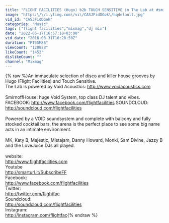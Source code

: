 ```yaml
---
title: "FLIGHT FACILITIES (Hugo) b2b TOUCH SENSITIVE in The Lab at #smirnoffhouse"
image: "https:\/\/i.ytimg.com\/vi\/CASJFidDGok\/hqdefault.jpg"
vid_id: "CASJFidDGok"
categories: "Music"
tags: ["flight facilities","mixmag","dj mix"]
date: "2022-05-17T16:57:18+03:00"
vid_date: "2016-08-31T10:28:50Z"
duration: "PT55M8S"
viewcount: "128828"
likeCount: "1452"
dislikeCount: ""
channel: "Mixmag"
---
```

{% raw %}An immaculate selection of disco and killer house grooves by Hugo (Flight Facilities) and Touch Sensitive. <br />The Lab is powered by Void Acoustics: <a rel="nofollow" target="blank" href="http://www.voidacoustics.com">http://www.voidacoustics.com</a><br /><br />SmirnoffHouse: huge Void System, top class DJ talent and vibes. <br />FACEBOOK:   <a rel="nofollow" target="blank" href="http://www.facebook.com/flightfacilities">http://www.facebook.com/flightfacilities</a>   SOUNDCLOUD:   <a rel="nofollow" target="blank" href="http://soundcloud.com/flightfacilities">http://soundcloud.com/flightfacilities</a><br /><br />Powered by a VOID soundsystem and complete with balcony and fully stocked cocktail bars, the arena is the perfect place to see some big name acts in an intimate environment.<br /><br />MK, Katy B, Majestic, Mistajam, Danny Howard, Monki, Sam Divine, Jazzy B and the LoveJuice DJs all played.<br /><br />website:<br /><a rel="nofollow" target="blank" href="http://www.flightfacilities.com">http://www.flightfacilities.com</a><br />Youtube<br /><a rel="nofollow" target="blank" href="http://smarturl.it/SubscribeFF">http://smarturl.it/SubscribeFF</a><br />Facebook:<br /><a rel="nofollow" target="blank" href="http://www.facebook.com/flightfacilities">http://www.facebook.com/flightfacilities</a><br />Twitter:<br /><a rel="nofollow" target="blank" href="http://twitter.com/flightfac">http://twitter.com/flightfac</a><br />Soundcloud:<br /><a rel="nofollow" target="blank" href="http://soundcloud.com/flightfacilities">http://soundcloud.com/flightfacilities</a><br />Instagram:<br /><a rel="nofollow" target="blank" href="http://instagram.com/flightfac">http://instagram.com/flightfac</a>{% endraw %}
